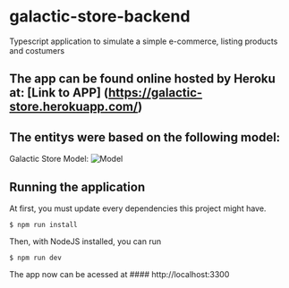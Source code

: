 # galactic-store-backend
Typescript application to simulate a simple e-commerce, listing products and costumers

## The app can be found online hosted by Heroku at: [Link to APP] (https://galactic-store.herokuapp.com/)

## The entitys were based on the following model: 

Galactic Store Model: 
![Model](https://drive.google.com/file/d/1Fv8QHpDl5dnbyGjJAyV1dXKxZ0wx9Dky/view?usp=sharing "Flow-Char Galactic Store")

## Running the application

At first, you must update every dependencies this project might have.

```
$ npm run install
```

Then, with NodeJS installed, you can run

```
$ npm run dev
```

The app now can be acessed at #### http://localhost:3300
